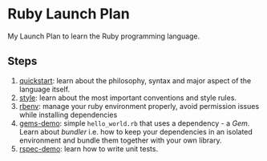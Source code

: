# Ruby Launch Plan

My Launch Plan to learn the Ruby programming language.

## Steps

1. [quickstart](quickstart/README.md): learn about the philosophy, syntax and major aspect of the language itself.
2. [style](style/README.md): learn about the most important conventions and style rules.
3. [rbenv](rbenv/README.md): manage your ruby environment properly, avoid permission issues while installing dependencies
4. [gems-demo](gems-demo/README.md): simple `hello_world.rb` that uses a dependency - a *Gem*. Learn about *bundler* i.e. how to keep your dependencies in an isolated environment and bundle them together with your own library.
5. [rspec-demo](rspec-demo/README.md): learn how to write unit tests.
